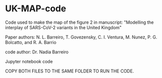 # UK-MAP-code
Code used to make the map of the figure 2 in manuscript: 
"Modelling the interplay of SARS-CoV-2 variants in the United Kingdom" 

Paper authors: N. L. Barreiro, T. Govezensky, C. I. Ventura, M. Nunez, P. G. Bolcatto, and R. A. Barrio

code author: Dr. Nadia Barreiro

Jupyter notebook code

COPY BOTH FILES TO THE SAME FOLDER TO RUN THE CODE.
